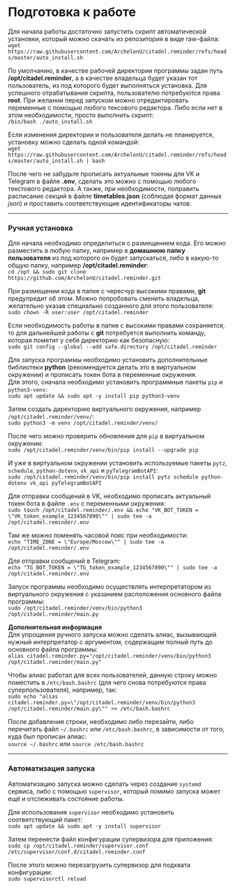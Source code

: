 # Подготовка к работе
Для начала работы достаточно запустить скрипт автоматической установки, который можно скачать из репозитория в виде raw-файла:  
`wget https://raw.githubusercontent.com/ArchelonU/citadel.reminder/refs/heads/master/auto_install.sh`

По умолчанию, в качестве рабочей директории программы задан путь **/opt/citadel.reminder**, а в качестве владельца будет указан тот пользователь, из под которого будет выполняться установка. Для успешного отрабатывания скрипта, пользователю потребуются права **root**. При желании перед запуском можно отредактировать переменные с помощью любого тексового редактора. Либо если нет в этом необходимости, просто выполнить скрипт:  
`/bin/bash ./auto_install.sh`

Если изменения директории и пользователя делать не планируется, установку можно сделать одной командой:  
`wget https://raw.githubusercontent.com/ArchelonU/citadel.reminder/refs/heads/master/auto_install.sh | bash`

После чего не забудьте прописать актуальные токены для VK и Telegram в файле **.env**, сделать это можно с помощью любого текстового редактора. А также, при необходимости, поправить расписание секций в файле **timetables.json** (cоблюдая формат данных *json*) и проставить соответствующие идентификаторы чатов.

---
### Ручная установка
Для начала необходимо определиться с размещением кода. Его можно разместить в любую папку, например в **домашнюю папку пользователя** из под которого он будет запускаться, либо в какую-то общую папку, например **/opt/citadel.reminder**:  
`cd /opt && sudo git clone https://github.com/ArchelonU/citadel.reminder.git`  

При размещении кода в папке с чересчур высокими правами, **git** предупредит об этом. Можно попробовать сменить владельца, желательно указав специально созданного для этого пользователя:  
`sudo chown -R user:user /opt/citadel.reminder`

Если необходимость работы в папке с высокими правами сохраняется, то для дальнейшей работы с **git** потребуется выполнить команду, которая пометит у себя директорию как безопасную:  
`sudo git config --global --add safe.directory /opt/citadel.reminder`

Для запуска программы необходимо установить дополнительные библиотеки **python** (рекомендуется делать это в виртуальном окружении) и прописать токен бота в переменные окружения.  
Для этого, сначала необходимо установить программные пакеты `pip` и `python3-venv`:  
`sudo apt update && sudo apt -y install pip python3-venv`

Затем создать директорию виртуального окружения, например `/opt/citadel.reminder/venv/`:  
`sudo python3 -m venv /opt/citadel.reminder/venv/`

После чего можно проверить обновления для `pip` в виртуальном окружении:  
`sudo /opt/citadel.reminder/venv/bin/pip install --upgrade pip`

И уже в виртуальном окружении установить используемые пакеты `pytz`, `schedule`, `python-dotenv`, `vk_api` и `pyTelegramBotAPI`:  
`sudo /opt/citadel.reminder/venv/bin/pip install pytz schedule python-dotenv vk_api pyTelegramBotAPI`

Для отправки сообщений в VK, необходимо прописать актуальный токен бота в файле `.env` с переменными окружения:  
`sudo touch /opt/citadel.reminder/.env && echo "VK_BOT_TOKEN = \"VK_token_example_1234567890\"" | sudo tee -a /opt/citadel.reminder/.env`

Там же можно поменять часовой пояс при необходимости:  
`echo "TIME_ZONE = \"Europe/Moscow\"" | sudo tee -a /opt/citadel.reminder/.env`

Для отправки сообщений в Telegram:  
`echo "TG_BOT_TOKEN = \"TG_token_example_1234567890\"" | sudo tee -a /opt/citadel.reminder/.env`

Запуск программы необходимо осуществлять интерпретатором из виртуального окружения с указанием расположения основного файла программы:  
`sudo /opt/citadel.reminder/venv/bin/python3 /opt/citadel.reminder/main.py`

**Дополнительная информация**  
Для упрощения ручного запуска можно сделать алиас, вызывающий нужный интерпретатор с аргументом, содержащим полный путь до основного файла программы:  
`alias citadel.reminder.py="/opt/citadel.reminder/venv/bin/python3 /opt/citadel.reminder/main.py"`

Чтобы алиас работал для всех пользователей, данную строку можно поместить в `/etc/bash.bashrc` (для чего снова потребуются права суперпользователя), например, так:  
`sudo echo "alias citadel.reminder.py=\"/opt/citadel.reminder/venv/bin/python3 /opt/citadel.reminder/main.py\"" >> /etc/bash.bashrc`

После добавления строки, необходимо либо перезайти, либо перечитать файл `~/.bashrc` или `/etc/bash.bashrc`, в зависимости от того, куда был прописан алиас:  
`source ~/.bashrc` или `source /etc/bash.bashrc`

---
### Автоматизация запуска
Автоматизацию запуска можно сделать через создание `systemd` сервиса, либо с помощью `supervisor`, который помимо запуска может ещё и отслеживать состояние работы.

Для использования `supervisor` необходимо установить соответствующий пакет:  
`sudo apt update && sudo apt -y install supervisor`

Затем перенести файл конфигурации супервизора для приложения:  
`sudo cp /opt/citadel.reminder/supervisor.conf /etc/supervisor/conf.d/citadel.reminder.conf`

После этого можно перезагрузить супервизор для подхвата конфигурации:  
`sudo supervisorctl reload`